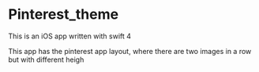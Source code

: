 # Pinterest_theme

This is an iOS app written with swift 4

This app has the pinterest app layout, where there are two images in a row but with different heigh
